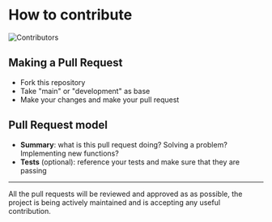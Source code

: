 # How to contribute

![Contributors](https://img.shields.io/github/contributors/MelonRuntime/Melon)

## Making a Pull Request

- Fork this repository
- Take "main" or "development" as base
- Make your changes and make your pull request

## Pull Request model

- **Summary**: what is this pull request doing? Solving a problem? Implementing new functions?
- **Tests** (optional): reference your tests and make sure that they are passing

<hr>

All the pull requests will be reviewed and approved as as possible, the project is being actively maintained and is accepting any useful contribution.
